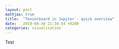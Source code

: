 ```yaml
---
layout: post
mathjax: true
title:  "Tensorboard in Jupyter - quick overview"
date:   2019-08-30 21:34:54 +0200
categories: visualisation
---
```

Test
